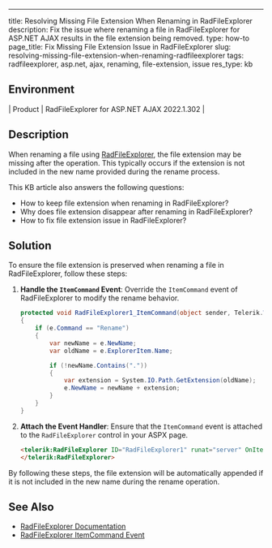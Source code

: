 ---
title: Resolving Missing File Extension When Renaming in RadFileExplorer
description: Fix the issue where renaming a file in RadFileExplorer for ASP.NET AJAX results in the file extension being removed.
type: how-to
page_title: Fix Missing File Extension Issue in RadFileExplorer
slug: resolving-missing-file-extension-when-renaming-radfileexplorer
tags: radfileexplorer, asp.net, ajax, renaming, file-extension, issue
res_type: kb

## Environment
| Product | RadFileExplorer for ASP.NET AJAX 2022.1.302 |

## Description
When renaming a file using [RadFileExplorer](https://docs.telerik.com/devtools/aspnet-ajax/controls/fileexplorer/overview), the file extension may be missing after the operation. This typically occurs if the extension is not included in the new name provided during the rename process.

This KB article also answers the following questions:
- How to keep file extension when renaming in RadFileExplorer?
- Why does file extension disappear after renaming in RadFileExplorer?
- How to fix file extension issue in RadFileExplorer?

## Solution
To ensure the file extension is preserved when renaming a file in RadFileExplorer, follow these steps:

1. **Handle the `ItemCommand` Event**:
    Override the `ItemCommand` event of RadFileExplorer to modify the rename behavior.

    ```csharp
    protected void RadFileExplorer1_ItemCommand(object sender, Telerik.Web.UI.RadFileExplorerEventArgs e)
    {
        if (e.Command == "Rename")
        {
            var newName = e.NewName;
            var oldName = e.ExplorerItem.Name;

            if (!newName.Contains("."))
            {
                var extension = System.IO.Path.GetExtension(oldName);
                e.NewName = newName + extension;
            }
        }
    }
    ```

2. **Attach the Event Handler**:
    Ensure that the `ItemCommand` event is attached to the `RadFileExplorer` control in your ASPX page.

    ```aspx
    <telerik:RadFileExplorer ID="RadFileExplorer1" runat="server" OnItemCommand="RadFileExplorer1_ItemCommand">
    </telerik:RadFileExplorer>
    ```

By following these steps, the file extension will be automatically appended if it is not included in the new name during the rename operation.

## See Also
- [RadFileExplorer Documentation](https://docs.telerik.com/devtools/aspnet-ajax/controls/fileexplorer/overview)
- [RadFileExplorer ItemCommand Event](https://docs.telerik.com/devtools/aspnet-ajax/controls/fileexplorer/server-side-programming/events/itemcommand)


